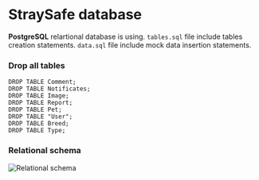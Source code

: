 # StraySafe database

**PostgreSQL** relartional database is using.
`tables.sql` file include tables creation statements.
`data.sql` file include mock data insertion statements.

### Drop all tables
```
DROP TABLE Comment;
DROP TABLE Notificates;
DROP TABLE Image;
DROP TABLE Report;
DROP TABLE Pet;
DROP TABLE "User";
DROP TABLE Breed;
DROP TABLE Type;
```

### Relational schema
![Relational schema](./RelationalSchema.png)
